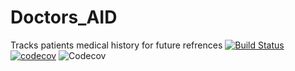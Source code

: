 # Doctors_AID

Tracks patients medical history for future refrences
[![Build Status](https://travis-ci.com/Phindulo60/Doctors_AID.svg?branch=master)](https://travis-ci.com/Phindulo60/Doctors_AID)
[![codecov](https://codecov.io/gh/Phindulo60/Doctors_AID/branch/master/graph/badge.svg?token=LRGUn1co95)](https://codecov.io/gh/Phindulo60/Doctors_AID)
![Codecov](https://img.shields.io/codecov/c/github/software-design-rematch/library?color=blue&label=codecov&graph/badge.svg&style=flat-square)
